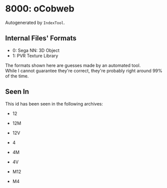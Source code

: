 # 8000: oCobweb

Autogenerated by `IndexTool`.  



## Internal Files' Formats
- 0: Sega NN: 3D Object
- 1: PVR Texture Library

The formats shown here are guesses made by an automated tool.  
While I cannot guarantee they're correct, they're probably right around 99% of the time.

## Seen In

This id has been seen in the following archives:  

- 12  

- 12M  

- 12V  

- 4  

- 4M  

- 4V  

- M12  

- M4  
